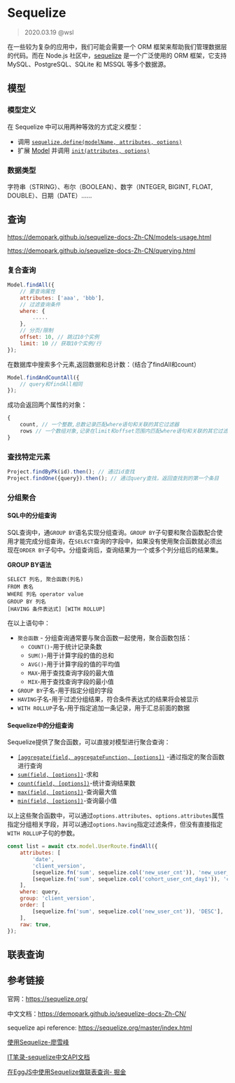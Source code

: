 # Sequelize

> 2020.03.19 @wsl

在一些较为复杂的应用中，我们可能会需要一个 ORM 框架来帮助我们管理数据层的代码。而在 Node.js 社区中，[sequelize](http://docs.sequelizejs.com/) 是一个广泛使用的 ORM 框架，它支持 MySQL、PostgreSQL、SQLite 和 MSSQL 等多个数据源。

## 模型

### 模型定义

在 Sequelize 中可以用两种等效的方式定义模型：

- 调用 [`sequelize.define(modelName, attributes, options)`](https://sequelize.org/master/class/lib/sequelize.js~Sequelize.html#instance-method-define)
- 扩展 [Model](https://sequelize.org/master/class/lib/model.js~Model.html) 并调用 [`init(attributes, options)`](https://sequelize.org/master/class/lib/model.js~Model.html#static-method-init)

### 数据类型

字符串（STRING）、布尔（BOOLEAN）、数字（INTEGER, BIGINT, FLOAT, DOUBLE）、日期（DATE）……



## 查询

<https://demopark.github.io/sequelize-docs-Zh-CN/models-usage.html>

<https://demopark.github.io/sequelize-docs-Zh-CN/querying.html>

### 复合查询

```js
Model.findAll({
	// 要查询属性
	attributes: ['aaa', 'bbb'],
	// 过滤查询条件
	where: {
		.....
	},
	// 分页/限制
	offset: 10, // 跳过10个实例
	limit: 10 // 获取10个实例/行
});
```

在数据库中搜索多个元素,返回数据和总计数：（结合了findAll和count）

```js
Model.findAndCountAll({
	// query和findAll相同
});
```

成功会返回两个属性的对象：

```js
{
	count, // 一个整数,总数记录匹配where语句和关联的其它过滤器
	rows // 一个数组对象,记录在limit和offset范围内匹配where语句和关联的其它过滤器
}
```

### 查找特定元素

```js
Project.findByPk(id).then(); // 通过id查找
Project.findOne({query}).then(); // 通过query查找，返回查找到的第一个条目
```



### 分组聚合

#### SQL中的分组查询

SQL查询中，通`GROUP BY`语名实现分组查询。`GROUP BY`子句要和聚合函数配合使用才能完成分组查询，在`SELECT`查询的字段中，如果没有使用聚合函数就必须出现在`ORDER BY`子句中。分组查询后，查询结果为一个或多个列分组后的结果集。

**GROUP BY语法**

```mysql
SELECT 列名, 聚合函数(列名)
FROM 表名
WHERE 列名 operator value
GROUP BY 列名 
[HAVING 条件表达式] [WITH ROLLUP]
```

在以上语句中：

- `聚合函数` - 分组查询通常要与聚合函数一起使用，聚合函数包括：
  - `COUNT()`-用于统计记录条数
  - `SUM()`-用于计算字段的值的总和
  - `AVG()`-用于计算字段的值的平均值
  - `MAX`-用于查找查询字段的最大值
  - `MIX`-用于查找查询字段的最小值
- `GROUP BY`子名-用于指定分组的字段
- `HAVING`子名-用于过滤分组结果，符合条件表达式的结果将会被显示
- `WITH ROLLUP`子名-用于指定追加一条记录，用于汇总前面的数据

#### Sequelize中的分组查询

Sequelize提供了聚合函数，可以直接对模型进行聚合查询：

- [`[aggregate(field, aggregateFunction, [options])`](http://itbilu.com/nodejs/npm/V1PExztfb.html#api-aggregate) -通过指定的聚合函数进行查询
- [`sum(field, [options])`](http://itbilu.com/nodejs/npm/V1PExztfb.html#api-sum)-求和
- [`count(field, [options])`](http://itbilu.com/nodejs/npm/V1PExztfb.html#api-count)-统计查询结果数
- [`max(field, [options])`](http://itbilu.com/nodejs/npm/V1PExztfb.html#api-max)-查询最大值
- [`min(field, [options])`](http://itbilu.com/nodejs/npm/V1PExztfb.html#api-min)-查询最小值

以上这些聚合函数中，可以通过`options.attributes`、`options.attributes`属性指定分组相关字段，并可以通过`options.having`指定过滤条件，但没有直接指定`WITH ROLLUP`子句的参数。

```js
const list = await ctx.model.UserRoute.findAll({
    attributes: [
        'date',
        'client_version',
        [sequelize.fn('sum', sequelize.col('new_user_cnt')), 'new_user_cnt'],
        [sequelize.fn('sum', sequelize.col('cohort_user_cnt_day1')), 'cohort_user_cnt_day1'],
    ],
    where: query,
    group: 'client_version',
    order: [
        [sequelize.fn('sum', sequelize.col('new_user_cnt')), 'DESC'],
    ],
    raw: true,
});
```



## 联表查询







## 参考链接

官网：<https://sequelize.org/>

中文文档：<https://demopark.github.io/sequelize-docs-Zh-CN/>

sequelize api reference: <https://sequelize.org/master/index.html>

[使用Sequelize-廖雪峰](https://www.liaoxuefeng.com/wiki/1022910821149312/1101571555324224)

[IT笔录-sequelize中文API文档](https://itbilu.com/nodejs/npm/V1PExztfb.html)

[在EggJS中使用Sequelize做联表查询- 掘金](https://juejin.im/post/5cd7da8e51882568b5358a91)


